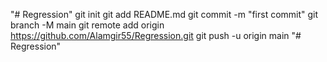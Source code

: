 "# Regression"  git init git add README.md git commit -m "first commit" git branch -M main git remote add origin https://github.com/Alamgir55/Regression.git git push -u origin main
"# Regression" 
